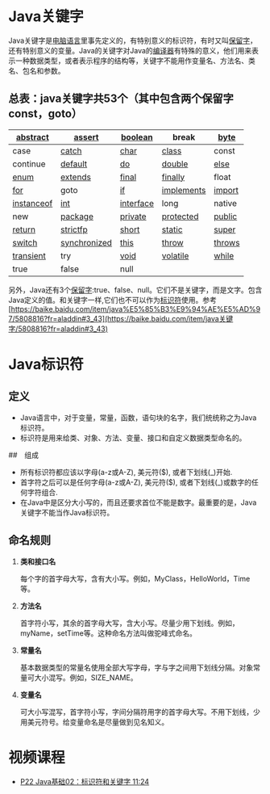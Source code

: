 
# Java关键字

Java关键字是[电脑语言](https://baike.baidu.com/item/电脑语言)里事先定义的，有特别意义的标识符，有时又叫[保留字](https://baike.baidu.com/item/保留字)，还有特别意义的变量。Java的关键字对Java的[编译器](https://baike.baidu.com/item/编译器)有特殊的意义，他们用来表示一种数据类型，或者表示程序的结构等，关键字不能用作变量名、方法名、类名、包名和参数。

## 总表：java关键字共53个（其中包含两个保留字const，goto）

| [abstract](https://baike.baidu.com/item/abstract)     | [assert](https://baike.baidu.com/item/assert)             | [boolean](https://baike.baidu.com/item/boolean)     | break                                                 | [byte](https://baike.baidu.com/item/byte)     |
| ----------------------------------------------------- | --------------------------------------------------------- | --------------------------------------------------- | ----------------------------------------------------- | --------------------------------------------- |
| case                                                  | [catch](https://baike.baidu.com/item/catch)               | [char](https://baike.baidu.com/item/char)           | [class](https://baike.baidu.com/item/class)           | const                                         |
| continue                                              | [default](https://baike.baidu.com/item/default)           | [do](https://baike.baidu.com/item/do)               | [double](https://baike.baidu.com/item/double)         | [else](https://baike.baidu.com/item/else)     |
| [enum](https://baike.baidu.com/item/enum)             | [extends](https://baike.baidu.com/item/extends)           | [final](https://baike.baidu.com/item/final)         | [finally](https://baike.baidu.com/item/finally)       | float                                         |
| [for](https://baike.baidu.com/item/for)               | goto                                                      | [if](https://baike.baidu.com/item/if)               | [implements](https://baike.baidu.com/item/implements) | [import](https://baike.baidu.com/item/import) |
| [instanceof](https://baike.baidu.com/item/instanceof) | [int](https://baike.baidu.com/item/int)                   | [interface](https://baike.baidu.com/item/interface) | long                                                  | native                                        |
| new                                                   | [package](https://baike.baidu.com/item/package)           | [private](https://baike.baidu.com/item/private)     | [protected](https://baike.baidu.com/item/protected)   | [public](https://baike.baidu.com/item/public) |
| [return](https://baike.baidu.com/item/return)         | [strictfp](https://baike.baidu.com/item/strictfp)         | [short](https://baike.baidu.com/item/short)         | [static](https://baike.baidu.com/item/static)         | [super](https://baike.baidu.com/item/super)   |
| [switch](https://baike.baidu.com/item/switch)         | [synchronized](https://baike.baidu.com/item/synchronized) | [this](https://baike.baidu.com/item/this)           | [throw](https://baike.baidu.com/item/throw)           | [throws](https://baike.baidu.com/item/throws) |
| [transient](https://baike.baidu.com/item/transient)   | try                                                       | [void](https://baike.baidu.com/item/void)           | [volatile](https://baike.baidu.com/item/volatile)     | [while](https://baike.baidu.com/item/while)   |
| true                                                  | false                                                     | null                                                |                                                       |                                               |

另外，Java还有3个[保留字](https://baike.baidu.com/item/保留字/7674788):true、false、null。它们不是关键字，而是文字。包含Java定义的值。和关键字一样,它们也不可以作为[标识符](https://baike.baidu.com/item/标识符/7105638)使用。参考[https://baike.baidu.com/item/java%E5%85%B3%E9%94%AE%E5%AD%97/5808816?fr=aladdin#3_43](https://baike.baidu.com/item/java关键字/5808816?fr=aladdin#3_43)

# Java标识符

## 定义

- Java语言中，对于变量，常量，函数，语句块的名字，我们统统称之为Java标识符。
- 标识符是用来给类、对象、方法、变量、接口和自定义数据类型命名的。

##　组成

- 所有标识符都应该以字母(a-z或A-Z), 美元符($), 或者下划线(_)开始. 
- 首字符之后可以是任何字母(a-z或A-Z), 美元符($), 或者下划线(_)或数字的任何字符组合. 
- 在Java中是区分大小写的，而且还要求首位不能是数字。最重要的是，Java关键字不能当作Java标识符。

## 命名规则

1. **类和接口名**

   每个字的首字母大写，含有大小写。例如，MyClass，HelloWorld，Time等。

2. **方法名**

   首字符小写，其余的首字母大写，含大小写。尽量少用下划线。例如，myName，setTime等。这种命名方法叫做驼峰式命名。

3. **常量名**

   基本数据类型的常量名使用全部大写字母，字与字之间用下划线分隔。对象常量可大小混写。例如，SIZE_NAME。

4. **变量名**

   可大小写混写，首字符小写，字间分隔符用字的首字母大写。不用下划线，少用美元符号。给变量命名是尽量做到见名知义。

# 视频课程

- [P22 Java基础02：标识符和关键字 11:24](https://www.bilibili.com/video/BV12J41137hu?p=22)